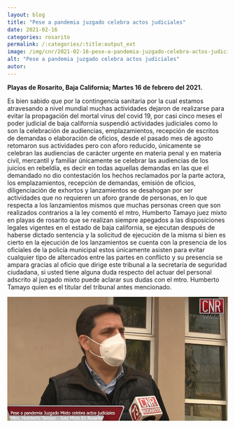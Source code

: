 ```yaml
---
layout: blog
title: "Pese a pandemia juzgado celebra actos judiciales"
date: 2021-02-16
categories: rosarito
permalink: /:categories/:title:output_ext
image: /img/cnr/2021-02-16-pese-a-pandemia-juzgado-celebra-actos-judiciales.jpg
alt: "Pese a pandemia juzgado celebra actos judiciales"
autor:
---
```


**Playas de Rosarito, Baja California; Martes 16 de febrero del 2021.** 

Es bien sabido que por la contingencia sanitaria por la cual estamos atravesando a nivel mundial muchas actividades dejaron de realizarse para evitar la propagación del mortal virus del covid 19, por casi cinco meses el poder judicial de baja california suspendió actividades judiciales como lo son la celebración de audiencias, emplazamientos, recepción de escritos de demandas o elaboración de oficios, desde el pasado mes de agosto retomaron sus actividades pero con aforo reducido, únicamente se celebran las audiencias de carácter urgente en materia penal y en materia civil, mercantil y familiar únicamente se celebrar las audiencias de los juicios en rebeldía, es decir en todas aquellas demandas en las que el demandado no dio contestación los hechos reclamados por la parte actora, los emplazamientos, recepción de demandas, emisión de oficios, diligenciación de exhortos y lanzamientos se desahogan por ser actividades que no requieren un aforo grande de personas, en lo que respecta a los lanzamientos mismos que muchas personas creen que son realizados contrarios a la ley comentó el mtro, Humberto Tamayo juez mixto en playas de rosarito que se realizan siempre apegados a las disposiciones legales vigentes en el estado de baja california, se ejecutan después de haberse dictado sentencia y la solicitud de ejecución de la misma si bien es cierto en la ejecución de los lanzamientos se cuenta con la presencia de los oficiales de la policía municipal estos únicamente asisten para evitar cualquier tipo de altercados entre las partes en conflicto y su presencia se ampara gracias al oficio que dirige este tribunal a la secretaría de seguridad ciudadana, si usted tiene alguna duda respecto del actuar del personal adscrito al juzgado mixto puede aclarar sus dudas con el mtro. Humberto Tamayo quien es el titular del tribunal antes mencionado.

<div id="carouselExampleSlidesOnly" class="carousel slide" data-ride="carousel">
  <div class="carousel-inner">
    <div class="carousel-item active">
       <img class="d-block w-100" src="/img/cnr/2021-02-16-pese-a-pandemia-juzgado-celebra-actos-judiciales.jpg" loading="lazy"  alt="Pese a pandemia juzgado celebra actos judiciales">
    </div>
  </div>
</div>